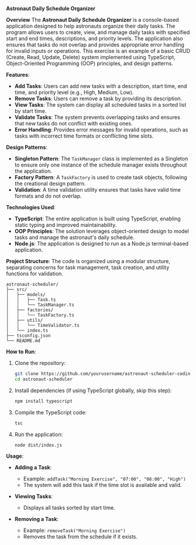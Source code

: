 **Astronaut Daily Schedule Organizer**

**Overview**
The **Astronaut Daily Schedule Organizer** is a console-based application designed to help astronauts organize their daily tasks. The program allows users to create, view, and manage daily tasks with specified start and end times, descriptions, and priority levels. The application also ensures that tasks do not overlap and provides appropriate error handling for invalid inputs or operations. This exercise is an example of a basic CRUD (Create, Read, Update, Delete) system implemented using TypeScript, Object-Oriented Programming (OOP) principles, and design patterns.

**Features**:
- **Add Tasks**: Users can add new tasks with a description, start time, end time, and priority level (e.g., High, Medium, Low).
- **Remove Tasks**: Users can remove a task by providing its description.
- **View Tasks**: The system can display all scheduled tasks in a sorted list by start time.
- **Validate Tasks**: The system prevents overlapping tasks and ensures that new tasks do not conflict with existing ones.
- **Error Handling**: Provides error messages for invalid operations, such as tasks with incorrect time formats or conflicting time slots.

**Design Patterns**:
- **Singleton Pattern**: The `TaskManager` class is implemented as a Singleton to ensure only one instance of the schedule manager exists throughout the application.
- **Factory Pattern**: A `TaskFactory` is used to create task objects, following the creational design pattern.
- **Validation**: A time validation utility ensures that tasks have valid time formats and do not overlap.

**Technologies Used**:
- **TypeScript**: The entire application is built using TypeScript, enabling static typing and improved maintainability.
- **OOP Principles**: The solution leverages object-oriented design to model tasks and manage the astronaut's daily schedule.
- **Node.js**: The application is designed to run as a Node.js terminal-based application.

**Project Structure**:
The code is organized using a modular structure, separating concerns for task management, task creation, and utility functions for validation.

```
astronaut-scheduler/
├── src/
│   ├── models/
│   │   ├── Task.ts
│   │   └── TaskManager.ts
│   ├── factories/
│   │   └── TaskFactory.ts
│   ├── utils/
│   │   └── TimeValidator.ts
│   └── index.ts
├── tsconfig.json
└── README.md
```

**How to Run**:
1. Clone the repository:
   ```bash
   git clone https://github.com/yourusername/astronaut-scheduler-coding-exercise.git
   cd astronaut-scheduler
   ```

2. Install dependencies (if using TypeScript globally, skip this step):
   ```bash
   npm install typescript
   ```

3. Compile the TypeScript code:
   ```bash
   tsc
   ```

4. Run the application:
   ```bash
   node dist/index.js
   ```

**Usage**:
- **Adding a Task**: 
   - Example: `addTask("Morning Exercise", "07:00", "08:00", "High")`
   - The system will add this task if the time slot is available and valid.
  
- **Viewing Tasks**: 
   - Displays all tasks sorted by start time.
  
- **Removing a Task**: 
   - Example: `removeTask("Morning Exercise")`
   - Removes the task from the schedule if it exists.
